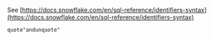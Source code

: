 See [https://docs.snowflake.com/en/sql-reference/identifiers-syntax](https://docs.snowflake.com/en/sql-reference/identifiers-syntax)
```
quote"andunquote"
```
